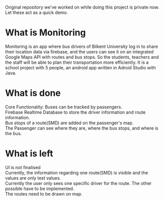 Original repository we've worked on while doing this project is private now. Let these act as a quick demo.
# What is Monitoring
Monitoring is an app where bus drivers of Bilkent University log in to share their location data via firebase, and the users can see it on an integrated Google Maps API with routes and bus stops. So the students, teachers and the staff will be able to plan their transportation more efficiently. It is a school project with 5 people, an android app written in Adroid Studio with Java.
# What is done
Core Functionality: Buses can be tracked by passengers.\
Firebase Realtime Database to store the driver information and route information.\
Bus stops of a route(SMD) are added on the passenger's map.\
The Passenger can see where they are, where the bus stops, and where is the bus.
# What is left
UI is not finalised\
Currently, the information regarding one route(SMD) is visible and the values are only test values.\
Currently the user only sees one specific driver for the route. The other possible have to be implemented.\
The routes need to be drawn on map.
